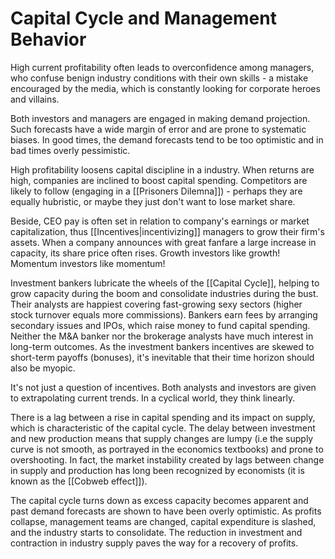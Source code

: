 # Capital Cycle and Management Behavior

High current profitability often leads to overconfidence among managers, who confuse benign industry conditions with their own skills - a mistake encouraged by the media, which is constantly looking for corporate heroes and villains. 

Both investors and managers are engaged in making demand projection. Such forecasts have a wide margin of error and are prone to systematic biases. In good times, the demand forecasts tend to be too optimistic and in bad times overly pessimistic.

High profitability loosens capital discipline in a industry. When returns are high, companies are inclined to boost capital spending. Competitors are likely to follow (engaging in a [[Prisoners Dilemna]]) - perhaps they are equally hubristic, or maybe they just don't want to lose market share.

Beside, CEO pay is often set in relation to company's earnings or market capitalization, thus [[Incentives|incentivizing]] managers to grow their firm's assets.  When a company announces with great fanfare a large increase in capacity, its share price often rises. Growth investors like growth! Momentum investors like momentum!

Investment bankers lubricate the wheels of the [[Capital Cycle]], helping to grow capacity during the boom and consolidate industries during the bust. Their analysts are happiest covering fast-growing sexy sectors (higher stock turnover equals more commissions). Bankers earn fees by arranging secondary issues and IPOs, which raise money to fund capital spending. Neither the M&A banker nor the brokerage analysts have much interest in long-term outcomes. As the investment bankers incentives are skewed to short-term payoffs (bonuses), it's inevitable that their time horizon should also be myopic.

It's not just a question of incentives. Both analysts and investors are given to extrapolating current trends. In a cyclical world, they think linearly.

There is a lag between a rise in capital spending and its impact on supply, which is characteristic of the capital cycle. The delay between investment and new production means that supply changes are lumpy (i.e the supply curve is not smooth, as portrayed in the economics textbooks) and prone to overshooting.  In fact, the market instability created by lags between change in supply and production has long been recognized by economists (it is known as the [[Cobweb effect]]).

The capital cycle turns down as excess capacity becomes apparent and past demand forecasts are shown to have been overly optimistic. As profits collapse, management teams are changed, capital expenditure is slashed, and the industry starts to consolidate. The reduction in investment and contraction in industry supply paves the way for a recovery of profits. 

